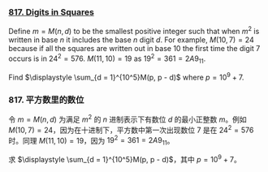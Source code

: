 ### [817. Digits in Squares](https://pe.xiaoyaowudi.com/problem=817)

Define $m = M(n, d)$ to be the smallest positive integer such that when $m^2$ is written in base $n$ it includes the base $n$ digit $d$. For example, $M(10,7) = 24$ because if all the squares are written out in base 10 the first time the digit 7 occurs is in $24^2 = 576$. $M(11,10) = 19$ as $19^2 = 361=2A9_{11}$.

Find $\displaystyle \sum_{d = 1}^{10^5}M(p, p - d)$ where $p = 10^9 + 7$.

### 817. 平方数里的数位

令 $m = M(n, d)$ 为满足 $m^2$ 的 $n$ 进制表示下有数位 $d$ 的最小正整数 $m$。例如 $M(10,7) = 24$，因为在十进制下，平方数中第一次出现数位 7 是在 $24^2 = 576$ 时。同理 $M(11,10) = 19$，因为 $19^2 = 361=2A9_{11}$。

求 $\displaystyle \sum_{d = 1}^{10^5}M(p, p - d)$，其中 $p = 10^9 + 7$。